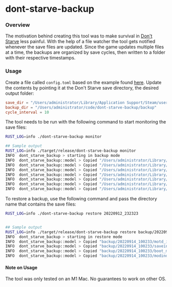 # dont-starve-backup

### Overview
The motivation behind creating this tool was to make survival in [Don't Starve](https://www.klei.com/games/dont-starve) less painful.
With the help of a file watcher the tool gets notified whenever the save files are updated. Since the game updates multiple files at a time, the backups are organized by save cycles, then written to a folder with their respective timestamps.

### Usage

Create a file called `config.toml` based on the example found [here](example_config.toml). Update the contents by pointing it at the Don't Starve save directory, the desired output folder:
```toml
save_dir = "/Users/administrator/Library/Application Support/Steam/userdata/123456789/219740/remote"
backup_dir = "/Users/administrator/code/dont-starve-backup/backup"
cycle_interval = 10
```

The tool needs to be run with the following command to start monitoring the save files:

```bash
RUST_LOG=info ./dont-starve-backup monitor

## Sample output
RUST_LOG=info ./target/release/dont-starve-backup monitor
INFO  dont_starve_backup > starting in backup mode
INFO  dont_starve_backup::model > Copied "/Users/administrator/Library/Application Support/Steam/userdata/123456789/219740/remote/boot_modindex" to "/Users/administrator/_Kompi/rust/dont-starve-backup/backup/20220914_100508/boot_modindex"
INFO  dont_starve_backup::model > Copied "/Users/administrator/Library/Application Support/Steam/userdata/123456789/219740/remote/saveindex" to "/Users/administrator/_Kompi/rust/dont-starve-backup/backup/20220914_100508/saveindex"
INFO  dont_starve_backup::model > Copied "/Users/administrator/Library/Application Support/Steam/userdata/123456789/219740/remote/saveindex" to "/Users/administrator/_Kompi/rust/dont-starve-backup/backup/20220914_100508/saveindex"
INFO  dont_starve_backup::model > Copied "/Users/administrator/Library/Application Support/Steam/userdata/123456789/219740/remote/modindex" to "/Users/administrator/_Kompi/rust/dont-starve-backup/backup/20220914_100508/modindex"
INFO  dont_starve_backup::model > Copied "/Users/administrator/Library/Application Support/Steam/userdata/123456789/219740/remote/boot_modindex" to "/Users/administrator/_Kompi/rust/dont-starve-backup/backup/20220914_100508/boot_modindex"
INFO  dont_starve_backup::model > Copied "/Users/administrator/Library/Application Support/Steam/userdata/123456789/219740/remote/motd_image" to "/Users/administrator/_Kompi/rust/dont-starve-backup/backup/20220914_100508/motd_image"
INFO  dont_starve_backup::model > Copied "/Users/administrator/Library/Application Support/Steam/userdata/123456789/219740/remote/motd_image" to "/Users/administrator/_Kompi/rust/dont-starve-backup/backup/20220914_100508/motd_image"
```

To restore a backup, use the following command and pass the directory name that contains the save files:

```bash
RUST_LOG=info ./dont-starve-backup restore 20220912_232323


## Sample output
RUST_LOG=info ./target/release/dont-starve-backup restore backup/20220914_100233
INFO  dont_starve_backup > starting in restore mode
INFO  dont_starve_backup::model > Copied "backup/20220914_100233/motd_image" to "/Users/administrator/Library/Application Support/Steam/userdata/123456789/219740/remote/motd_image"
INFO  dont_starve_backup::model > Copied "backup/20220914_100233/saveindex" to "/Users/administrator/Library/Application Support/Steam/userdata/123456789/219740/remote/saveindex"
INFO  dont_starve_backup::model > Copied "backup/20220914_100233/boot_modindex" to "/Users/administrator/Library/Application Support/Steam/userdata/123456789/219740/remote/boot_modindex"
INFO  dont_starve_backup::model > Copied "backup/20220914_100233/modindex" to "/Users/administrator/Library/Application Support/Steam/userdata/123456789/219740/remote/modindex"
```

#### Note on Usage
The tool was only tested on an M1 Mac. No guarantees to work on other OS.
